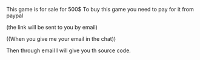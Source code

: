 This game is for sale for 500$
To buy this game you need to pay for it from paypal  

(the link will be sent to you by email) 

((When you give me your email in the chat))

Then through email I will give you th source code.
